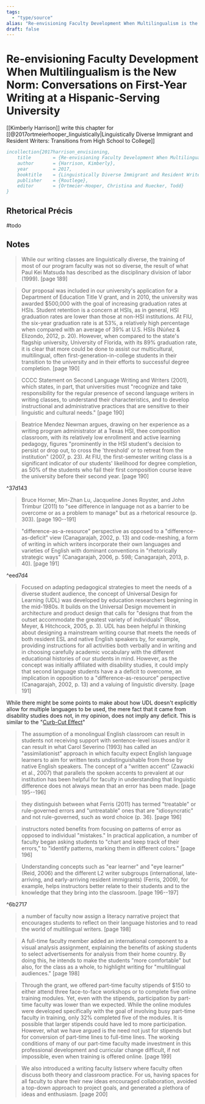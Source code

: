 ```yaml
---
tags:
  - "type/source"
alias: "Re-envisioning Faculty Development When Multilingualism is the New Norm: Conversations on First-Year Writing at a Hispanic-Serving University"
draft: false
---
```

# Re-envisioning Faculty Development When Multilingualism is the New Norm: Conversations on First-Year Writing at a Hispanic-Serving University
[[Kimberly Harrison]] write this chapter for [[@2017ortmeierhooper_linguistically|Linguistically Diverse Immigrant and Resident Writers: Transitions from High School to College]]

```bibtex
incollection{2017harrison_envisioning,
	title        = {Re-envisioning Faculty Development When Multilingualism is the New Norm},
	author       = {Harrison, Kimberly},
	year         = 2017,
	booktitle    = {Linguistically Diverse Immigrant and Resident Writers: Transitions from High School to College},
	publisher    = {Routlege},
	editor       = {Ortmeier-Hooper, Christina and Ruecker, Todd}
}
```

## Rhetorical Précis
#todo
## Notes
> While our writing classes are linguistically diverse, the training of most of our program faculty was not so diverse, the result of what Paul Kei Matsuda has described as the disciplinary division of labor (1999). [page 189]

> Our proposal was included in our university's application for a Department of Education Title V grant, and in 2010, the university was awarded $500,000 with the goal of increasing graduation rates at HSIs. Student retention is a concern at HSIs, as in general, HSI graduation rates are lower than those at non-HSI institutions. At FIU, the six-year graduation rate is at 53%, a relatively high percentage when compared with an average of 39% at U.S. HSIs (Núñez & Elizondo, 2012, p. 20). However, when compared to the state's flagship university, University of Florida, with its 89% graduation rate, it is clear that more could be done to assist our multicultural, multilingual, often first-generation-in-college students in their transition to the university and in their efforts to successful degree completion. [page 190]

> CCCC Statement on Second Language Writing and Writers (2001), which states, in part, that universities must "recognize and take responsibility for the regular presence of second language writers in writing classes, to understand their characteristics, and to develop instructional and administrative practices that are sensitive to their linguistic and cultural needs." [page 190]

> Beatrice Mendez Newman argues, drawing on her experience as a writing program administrator at a Texas HSI, thee composition classroom, with its relatively low enrollment and active learning pedagogy, figures "prominently in the HSI student's decision to persist or drop out, to cross the 'threshold' or to retreat from the institution" (2007, p. 23). At FIU, the first-semester writing class is a significant indicator of our students' likelihood for degree completion, as 50% of the students who fail their first composition course leave the university before their second year. [page 190]

^37d143

> Bruce Horner, Min-Zhan Lu, Jacqueline Jones Royster, and John Trimbur (2011) to "see difference in language not as a barrier to be overcome or as a problem to manage" but as a rhetorical resource (p. 303). [page 190--191]

> "difference-as-a-resource" perspective as opposed to a "difference-as-deficit" view (Canagarajah, 2002, p. 13) and code-meshing, a form of writing in which writers incorporate their own languages and varieties of English with dominant conventions in "rhetorically strategic ways" (Canagarajah, 2006, p. 598; Canagarajah, 2013, p. 40). [page 191]

^eed7d4

> Focused on adapting pedagogical strategies to meet the needs of a diverse student audience, the concept of Universal Design for Learning (UDL) was developed by education researchers beginning in the mid-1980s. It builds on the Universal Design movement in architecture and product design that calls for "designs that from the outset accommodate the greatest variety of individuals" (Rose, Meyer, & Hitchcock, 2005, p. 3). UDL has been helpful in thinking about designing a mainstream writing course that meets the needs of both resident ESL and native English speakers by, for example, providing instructions for all activities both verbally and in writing and in choosing carefully academic vocabulary with the different educational histories of our students in mind. However, as the concept was initially affiliated with disability studies, it could imply that second language students have a a deficit to overcome, an implication in opposition to a "difference-as-resource" perspective (Canagarajah, 2002, p. 13) and a valuing of linguistic diversity. [page 191]

While there might be some points to make about how UDL doesn't explicitly allow for multiple languages to be used, the mere fact that it came from disability studies does not, in my opinion, does not imply any deficit. This is similar to the "[Curb-Cut Effect](https://uxdesign.cc/the-curb-cut-effect-universal-design-b4e3d7da73f5)" 

> The assumption of a monolingual English classroom can result in students not receiving support with sentence-level issues and/or it can result in what Carol Severino (1993) has called an "assimilationist" approach in which faculty expect English language learners to aim for written texts undistinguishable from those by native English speakers. The concept of a "written accent" (Zawacki et al., 2007) that parallels the spoken accents to prevalent at our institution has been helpful for faculty in understanding that linguistic difference does not always mean that an error has been made. [page 195--196]

> they distinguish between what Ferris (2011) has termed "treatable" or rule-governed errors and "untreatable" ones that are "idiosyncratic" and not rule-governed, such as word choice (p. 36). [page 196]

> instructors noted benefits from focusing on patterns of error as opposed to individual "mistakes." In practical application, a number of faculty began asking students to "chart and keep track of their errors," to "identify patterns, marking them in different colors." [page 196]

> Understanding concepts such as "ear learner" and "eye learner" (Reid, 2006) and the different L2 writer subgroups (international, late-arriving, and early-arriving resident immigrants) (Ferris, 2009), for example, helps instructors better relate to their students and to the knowledge that they bring into the classroom. [page 196--197]

^6b2717

> a number of faculty now assign a literacy narrative project that encourages students to reflect on their language histories and to read the world of multilingual writers. [page 198]

> A full-time faculty member added an international component to a visual analysis assignment, explaining the benefits of asking students to select advertisements for analysis from their home country. By doing this, he intends to make the students "more comfortable" but also, for the class as a whole, to highlight writing for "multilingual audiences." [page 198]

> Through the grant, we offered part-time faculty stipends of $150 to either attend three face-to-face workshops or to complete five online training modules. Yet, even with the stipends, participation by part-time faculty was lower than we expected. While the online modules were developed specifically with the goal of involving busy part-time faculty in training, only 32% completed five of the modules. It is possible that larger stipends could have led to more participation. However, what we have argued is the need not just for stipends but for conversion of part-time lines to full-time lines. The working conditions of many of our part-time faculty made investment in this professional development and curricular change difficult, if not impossible, even when training is offered online. [page 199]

> We also introduced a writing faculty listserv where faculty often discuss both theory and classroom practice. For us, having spaces for all faculty to share their new ideas encouraged collaboration, avoided a top-down approach to project goals, and generated a plethora of ideas and enthusiasm. [page 200]


